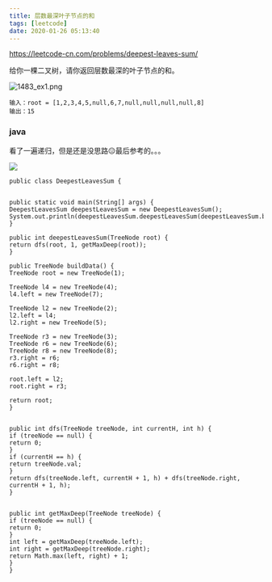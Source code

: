 ```yaml
---
title: 层数最深叶子节点的和
tags: [leetcode]
date: 2020-01-26 05:13:40
---
```



https://leetcode-cn.com/problems/deepest-leaves-sum/


给你一棵二叉树，请你返回层数最深的叶子节点的和。

![1483_ex1.png](https://assets.leetcode-cn.com/aliyun-lc-upload/uploads/2019/12/28/1483_ex1.png)

```
输入：root = [1,2,3,4,5,null,6,7,null,null,null,null,8]
输出：15
```


### java

看了一遍递归，但是还是没思路😑最后参考的。。。


![](https://beer-1256523277.cos.ap-shanghai.myqcloud.com/blog/20200126211053.png)


```
public class DeepestLeavesSum {


public static void main(String[] args) {
DeepestLeavesSum deepestLeavesSum = new DeepestLeavesSum();
System.out.println(deepestLeavesSum.deepestLeavesSum(deepestLeavesSum.buildData()));
}

public int deepestLeavesSum(TreeNode root) {
return dfs(root, 1, getMaxDeep(root));
}

public TreeNode buildData() {
TreeNode root = new TreeNode(1);

TreeNode l4 = new TreeNode(4);
l4.left = new TreeNode(7);

TreeNode l2 = new TreeNode(2);
l2.left = l4;
l2.right = new TreeNode(5);

TreeNode r3 = new TreeNode(3);
TreeNode r6 = new TreeNode(6);
TreeNode r8 = new TreeNode(8);
r3.right = r6;
r6.right = r8;

root.left = l2;
root.right = r3;

return root;
}


public int dfs(TreeNode treeNode, int currentH, int h) {
if (treeNode == null) {
return 0;
}
if (currentH == h) {
return treeNode.val;
}
return dfs(treeNode.left, currentH + 1, h) + dfs(treeNode.right, currentH + 1, h);
}


public int getMaxDeep(TreeNode treeNode) {
if (treeNode == null) {
return 0;
}
int left = getMaxDeep(treeNode.left);
int right = getMaxDeep(treeNode.right);
return Math.max(left, right) + 1;
}
}

```
